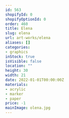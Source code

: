 ```yaml
---
id: 563
shopifyId: 0
shopifyOptionId: 0
order: 460
title: Elena
slug: elena
url: art-works/elena
aliases: []
categories:
- graphics
inStock: true
isVisible: false
location: ""
height: 30
width: 21
date: 2022-01-01T00:00:00Z
materials:
- acrylic
- marker
- paper
price: -1
mainImage: olena.jpg
---
```

